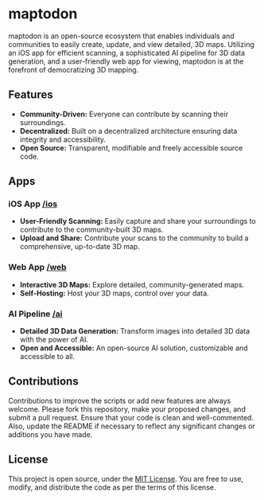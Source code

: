 # maptodon

maptodon is an open-source ecosystem that enables individuals and communities to easily create, update, and view detailed, 3D maps. Utilizing an iOS app for efficient scanning, a sophisticated AI pipeline for 3D data generation, and a user-friendly web app for viewing, maptodon is at the forefront of democratizing 3D mapping.

## Features
- **Community-Driven:** Everyone can contribute by scanning their surroundings.
- **Decentralized:** Built on a decentralized architecture ensuring data integrity and accessibility.
- **Open Source:** Transparent, modifiable and freely accessible source code.

## Apps

### iOS App [/ios](/ios)
- **User-Friendly Scanning:** Easily capture and share your surroundings to contribute to the community-built 3D maps.
- **Upload and Share:** Contribute your scans to the community to build a comprehensive, up-to-date 3D map.

### Web App [/web](/web)
- **Interactive 3D Maps:** Explore detailed, community-generated maps.
- **Self-Hosting:** Host your 3D maps, control over your data.

### AI Pipeline [/ai](/ai)
- **Detailed 3D Data Generation:** Transform images into detailed 3D data with the power of AI.
- **Open and Accessible:** An open-source AI solution, customizable and accessible to all.


## Contributions

Contributions to improve the scripts or add new features are always welcome. Please fork this repository, make your proposed changes, and submit a pull request. Ensure that your code is clean and well-commented. Also, update the README if necessary to reflect any significant changes or additions you have made.

## License

This project is open source, under the [MIT License](LICENSE). You are free to use, modify, and distribute the code as per the terms of this license.